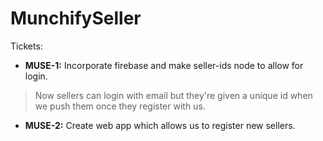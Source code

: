 # MunchifySeller

Tickets:
* **MUSE-1:** Incorporate firebase and make seller-ids node to allow for login.
> Now sellers can login with email but they're given a unique id when we push them once they register with us.

* **MUSE-2:** Create web app which allows us to register new sellers.